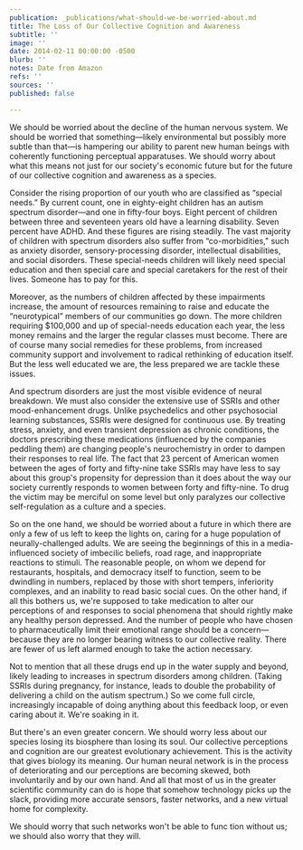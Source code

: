 ```yaml
---
publication: _publications/what-should-we-be-worried-about.md
title: The Loss of Our Collective Cognition and Awareness
subtitle: ''
image: ''
date: 2014-02-11 00:00:00 -0500
blurb: ''
notes: Date from Amazon
refs: ''
sources: ''
published: false

---
```

We should be worried about the decline of the human nervous system. We should be worried that something—likely environmental but possibly more subtle than that—is hampering our ability to parent new human beings with coherently functioning perceptual apparatuses. We should worry about what this means not just for our society's economic future but for the future of our collective cognition and awareness as a species.

Consider the rising proportion of our youth who are classified as “special needs.” By current count, one in eighty-eight children has an autism spectrum disorder—and one in fifty-four boys. Eight percent of children between three and seventeen years old have a learning disability. Seven percent have ADHD. And these figures are rising steadily. The vast majority of children with spectrum disorders also suffer from “co-morbidities," such as anxiety disorder, sensory-processing disorder, intellectual disabilities, and social disorders. These special-needs children will likely need special education and then special care and special caretakers for the rest of their lives. Someone has to pay for this.

Moreover, as the numbers of children affected by these impairments increase, the amount of resources remaining to raise and educate the “neurotypical” members of our communities go down. The more children requiring $100,000 and up of special-needs education each year, the less money remains and the larger the regular classes must become. There are of course many social remedies for these problems, from increased community support and involvement to radical rethinking of education itself. But the less well educated we are, the less prepared we are tackle these issues.

And spectrum disorders are just the most visible evidence of neural breakdown. We must also consider the extensive use of SSRIs and other mood-enhancement drugs. Unlike psychedelics and other psychosocial learning substances, SSRIs were designed for continuous use. By treating stress, anxiety, and even transient depression as chronic conditions, the doctors prescribing these medications (influenced by the companies peddling them) are changing people's neurochemistry in order to dampen their responses to real life. The fact that 23 percent of American women between the ages of forty and fifty-nine take SSRIs may have less to say about this group's propensity for depression than it does about the way our society currently responds to women between forty and fifty-nine. To drug the victim may be merciful on some level but only paralyzes our collective self-regulation as a culture and a species.

So on the one hand, we should be worried about a future in which there are only a few of us left to keep the lights on, caring for a huge population of neurally-challenged adults. We are seeing the beginnings of this in a media-influenced society of imbecilic beliefs, road rage, and inappropriate reactions to stimuli. The reasonable people, on whom we depend for restaurants, hospitals, and democracy itself to function, seem to be dwindling in numbers, replaced by those with short tempers, inferiority complexes, and an inability to read basic social cues. On the other hand, if all this bothers us, we're supposed to take medication to alter our perceptions of and responses to social phenomena that should rightly make any healthy person depressed. And the number of people who have chosen to pharmaceutically limit their emotional range should be a concern—because they are no longer bearing witness to our collective reality. There are fewer of us left alarmed enough to take the action necessary.

Not to mention that all these drugs end up in the water supply and beyond, likely leading to increases in spectrum disorders among children. (Taking SSRIs during pregnancy, for instance, leads to double the probability of delivering a child on the autism spectrum.) So we come full circle, increasingly incapable of doing anything about this feedback loop, or even caring about it. We're soaking in it.

But there's an even greater concern. We should worry less about our species losing its biosphere than losing its soul. Our collective perceptions and cognition are our greatest evolutionary achievement. This is the activity that gives biology its meaning. Our human neural network is in the process of deteriorating and our perceptions are becoming skewed, both involuntarily and by our own hand. And all that most of us in the greater scientific community can do is hope that somehow technology picks up the slack, providing more accurate sensors, faster networks, and a new virtual home for complexity.

We should worry that such networks won't be able to func tion without us; we should also worry that they will.
